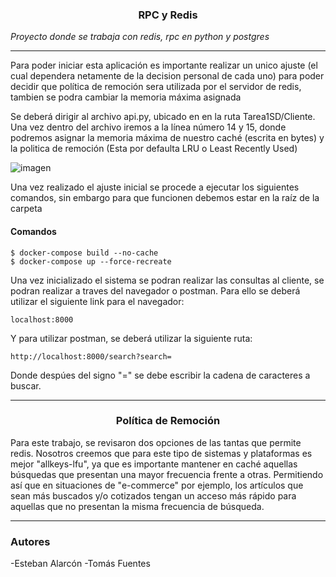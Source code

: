 <h3 align="Center"> RPC y Redis </h3>

_Proyecto donde se trabaja con redis, rpc en python y postgres_

---------------------------------------

<p>Para poder iniciar esta aplicación es importante realizar un unico ajuste (el cual dependera netamente de la decision personal de cada uno) para poder decidir que política de remoción sera utilizada por el servidor de redis, tambien se podra cambiar la memoria máxima asignada </p>

<p>Se deberá dirigir al archivo api.py, ubicado en en la ruta Tarea1SD/Cliente. Una vez dentro del archivo iremos a la línea número 14 y 15, donde podremos asignar la memoria máxima de nuestro caché (escrita en bytes) y la politica de remoción (Esta por defaulta LRU o Least Recently Used)</p>

![imagen](https://user-images.githubusercontent.com/69986261/166571463-a62d398f-cb4a-433c-acb9-f425f56548f8.png)

<p> Una vez realizado el ajuste inicial se procede a ejecutar los siguientes comandos, sin embargo para que funcionen debemos estar en la raíz de la carpeta </p>

<h4> Comandos </h4>

```
$ docker-compose build --no-cache
$ docker-compose up --force-recreate
```

<p>Una vez inicializado el sistema se podran realizar las consultas al cliente, se podran realizar a traves del navegador o postman. Para ello se deberá utilizar el siguiente link para el navegador: </p>

```
localhost:8000
```

<p> Y para utilizar postman, se deberá utilizar la siguiente ruta: </p>

```
http://localhost:8000/search?search=
```
<p> Donde despúes del signo "=" se debe escribir la cadena de caracteres a buscar. </p>

---------------------------------------

<h3 align="Center">Política de Remoción</h3>

<p> Para este trabajo, se revisaron dos opciones de las tantas que permite redis. Nosotros creemos que para este tipo de sistemas y plataformas es mejor "allkeys-lfu", ya que es importante mantener en caché aquellas búsquedas que presentan una mayor frecuencia frente a otras. Permitiendo así que en situaciones de "e-commerce" por ejemplo, los artículos que sean más buscados y/o cotizados tengan un acceso más rápido para aquellas que no presentan la misma frecuencia de búsqueda. </p> 

---------------------------------------

<h3 align="Left">Autores</h3>

-Esteban Alarcón
-Tomás Fuentes

